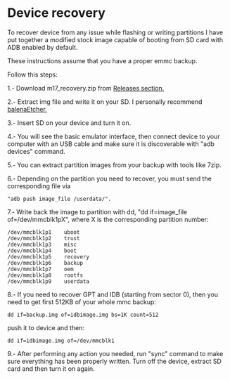 # Device recovery

To recover device from any issue while flashing or writing partitions I have put together a modified stock image capable of booting from SD card with ADB enabled by default. 

These instructions assume that you have a proper emmc backup.

Follow this steps:

1.- Download m17_recovery.zip from [Releases section.](https://github.com/octathorp/m17_tools/releases)

2.- Extract img file and write it on your SD. I personally recommend [balenaEtcher.](https://etcher.balena.io)

3.- Insert SD on your device and turn it on.

4.- You will see the basic emulator interface, then connect device to your computer with an USB cable and make sure it is discoverable with "adb devices" command.

5.- You can extract partition images from your backup with tools like 7zip.

6.- Depending on the partition you need to recover, you must send the corresponding file via

    "adb push image_file /userdata/".

7.- Write back the image to partition with dd, "dd if=image_file of=/dev/mmcblk1pX", where X is the corresponding partition number:

    /dev/mmcblk1p1    uboot
    /dev/mmcblk1p2    trust
    /dev/mmcblk1p3    misc
    /dev/mmcblk1p4    boot
    /dev/mmcblk1p5    recovery
    /dev/mmcblk1p6    backup
    /dev/mmcblk1p7    oem
    /dev/mmcblk1p8    rootfs
    /dev/mmcblk1p9    userdata

8.- If you need to recover GPT and IDB (starting from sector 0), then you need to get first 512KB of your whole mmc backup:

    dd if=backup.img of=idbimage.img bs=1K count=512

  push it to device and then:

    dd if=idbimage.img of=/dev/mmcblk1

9.- After performing any action you needed, run "sync" command to make sure everything has been properly written. Turn off the device, extract SD card and then turn it on again.

